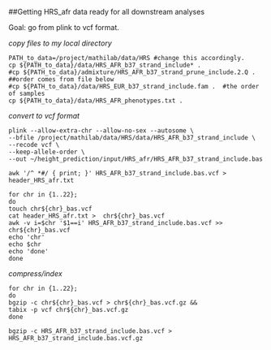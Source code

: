 ##Getting HRS_afr data ready for all downstream analyses

Goal: go from plink to vcf format.

*copy files to my local directory*
```
PATH_to_data=/project/mathilab/data/HRS #change this accordingly.
cp ${PATH_to_data}/data/HRS_AFR_b37_strand_include* .
#cp ${PATH_to_data}/admixture/HRS_AFR_b37_strand_prune_include.2.Q . ##order comes from file below
#cp ${PATH_to_data}/data/HRS_EUR_b37_strand_include.fam .  #the order of samples
cp ${PATH_to_data}/data/HRS_AFR_phenotypes.txt .
```
*convert to vcf format*

```
plink --allow-extra-chr --allow-no-sex --autosome \
--bfile /project/mathilab/data/HRS/data/HRS_AFR_b37_strand_include \
--recode vcf \
--keep-allele-order \
--out ~/height_prediction/input/HRS_afr/HRS_AFR_b37_strand_include.bas
```

```
awk '/^ *#/ { print; }' HRS_AFR_b37_strand_include.bas.vcf > header_HRS_afr.txt

for chr in {1..22};
do
touch chr${chr}_bas.vcf
cat header_HRS_afr.txt >  chr${chr}_bas.vcf
awk -v i=$chr '$1==i' HRS_AFR_b37_strand_include.bas.vcf >> chr${chr}_bas.vcf
echo 'chr'
echo $chr
echo 'done'
done
```

*compress/index*
```
for chr in {1..22};
do
bgzip -c chr${chr}_bas.vcf > chr${chr}_bas.vcf.gz &&
tabix -p vcf chr${chr}_bas.vcf.gz
done

bgzip -c HRS_AFR_b37_strand_include.bas.vcf > HRS_AFR_b37_strand_include.bas.vcf.gz
